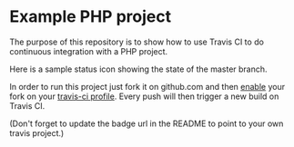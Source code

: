 Example PHP project
===================

The purpose of this repository is to show how to use Travis CI to do
continuous integration with a PHP project.

Here is a sample status icon showing the state of the master branch.



In order to run this project just fork it on github.com and then [enable](http://about.travis-ci.org/docs/user/getting-started/)
your fork on your [travis-ci profile](http://travis-ci.org/profile). Every push will then trigger a new build on Travis CI.

(Don't forget to update the badge url in the README to point to your own travis project.)
